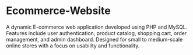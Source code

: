 # Ecommerce-Website
A dynamic E-commerce web application developed using PHP and MySQL. Features include user authentication, product catalog, shopping cart, order management, and admin dashboard. Designed for small to medium-scale online stores with a focus on usability and functionality.
